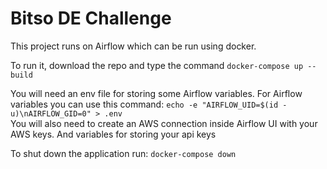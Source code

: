 # Bitso DE Challenge
This project runs on Airflow which can be run using docker. 

To run it, download the repo and type the command
`docker-compose up --build   `

You will need an env file for storing some Airflow variables. For Airflow variables you can use this command: `echo -e "AIRFLOW_UID=$(id -u)\nAIRFLOW_GID=0" > .env`<br>
You will also need to create an AWS connection inside Airflow UI with your AWS keys. 
And variables for storing your api keys

To shut down the application run: `docker-compose down`

